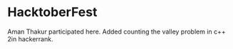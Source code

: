 # HacktoberFest

Aman Thakur participated here.
Added counting the valley problem in c++ 2in hackerrank.
